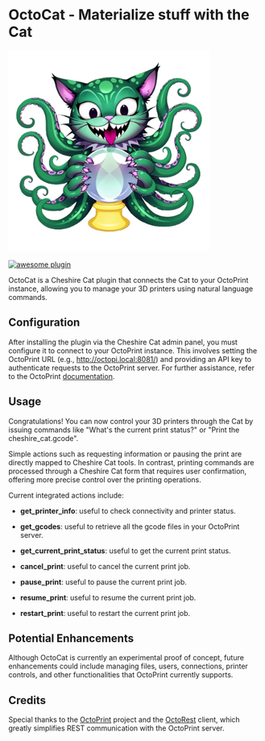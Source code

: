 # OctoCat - Materialize stuff with the Cat

<img src="./assets/thumb.png" width=400>

[![awesome plugin](https://custom-icon-badges.demolab.com/static/v1?label=&message=awesome+plugin&color=F4F4F5&style=for-the-badge&logo=cheshire_cat_black)](https://)

OctoCat is a Cheshire Cat plugin that connects the Cat to your OctoPrint instance, allowing you to manage your 3D printers using natural language commands.

## Configuration

After installing the plugin via the Cheshire Cat admin panel, you must configure it to connect to your OctoPrint instance. This involves setting the OctoPrint URL (e.g., http://octopi.local:8081/) and providing an API key to authenticate requests to the OctoPrint server. For further assistance, refer to the OctoPrint <a href="http://docs.octoprint.org/en/master/api/general.html">documentation</a>.

## Usage

Congratulations! You can now control your 3D printers through the Cat by issuing commands like "What's the current print status?" or "Print the cheshire_cat.gcode".

Simple actions such as requesting information or pausing the print are directly mapped to Cheshire Cat tools. In contrast, printing commands are processed through a Cheshire Cat form that requires user confirmation, offering more precise control over the printing operations.

Current integrated actions include:

- **get_printer_info**: useful to check connectivity and printer status.

- **get_gcodes**: useful to retrieve all the gcode files in your OctoPrint server.

- **get_current_print_status**: useful to get the current print status.

- **cancel_print**: useful to cancel the current print job.

- **pause_print**: useful to pause the current print job.

- **resume_print**: useful to resume the current print job.

- **restart_print**: useful to restart the current print job.

## Potential Enhancements

Although OctoCat is currently an experimental proof of concept, future enhancements could include managing files, users, connections, printer controls, and other functionalities that OctoPrint currently supports.

## Credits

Special thanks to the <a href="https://octoprint.org/">OctoPrint</a>  project and the <a href="https://github.com/dougbrion/OctoRest">OctoRest</a> client, which greatly simplifies REST communication with the OctoPrint server.


